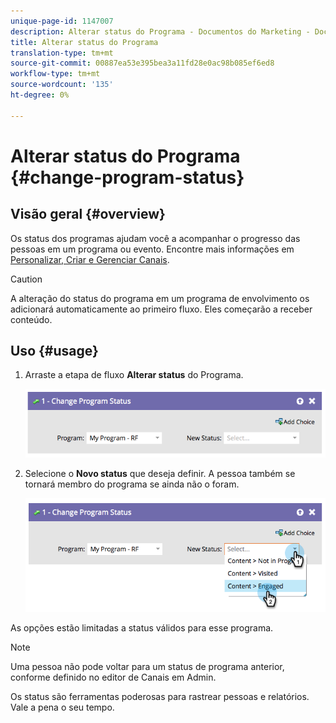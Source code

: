 ```yaml
---
unique-page-id: 1147007
description: Alterar status do Programa - Documentos do Marketing - Documentação do produto
title: Alterar status do Programa
translation-type: tm+mt
source-git-commit: 00887ea53e395bea3a11fd28e0ac98b085ef6ed8
workflow-type: tm+mt
source-wordcount: '135'
ht-degree: 0%

---
```



# Alterar status do Programa {#change-program-status}

## Visão geral {#overview}

Os status dos programas ajudam você a acompanhar o progresso das pessoas em um programa ou evento. Encontre mais informações em [Personalizar, Criar e Gerenciar Canais](../../../../product-docs/administration/tags/create-a-program-channel.md).

>[!CAUTION]
>
>A alteração do status do programa em um programa de envolvimento os adicionará automaticamente ao primeiro fluxo. Eles começarão a receber conteúdo.

## Uso {#usage}

1. Arraste a etapa de fluxo **Alterar status** do Programa.

   ![](assets/image2014-9-22-14-3a43-3a34.png)

1. Selecione o **Novo status** que deseja definir. A pessoa também se tornará membro do programa se ainda não o foram.

   ![](assets/image2014-9-22-14-3a43-3a45.png)

As opções estão limitadas a status válidos para esse programa.

>[!NOTE]
>
>Uma pessoa não pode voltar para um status de programa anterior, conforme definido no editor de Canais em Admin.

Os status são ferramentas poderosas para rastrear pessoas e relatórios. Vale a pena o seu tempo.
